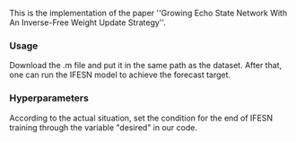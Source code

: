 This is the implementation of the paper ''Growing Echo State Network With An Inverse-Free Weight Update Strategy''. 

### Usage

Download the .m file and put it in the same path as the dataset. After that, one can run the IFESN model to achieve the forecast target.

### Hyperparameters 



According to the actual situation, set the condition for the end of IFESN training through the variable "desired" in our code.


